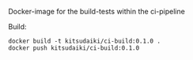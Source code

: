 Docker-image for the build-tests within the ci-pipeline 

Build:

```
docker build -t kitsudaiki/ci-build:0.1.0 .
docker push kitsudaiki/ci-build:0.1.0
```